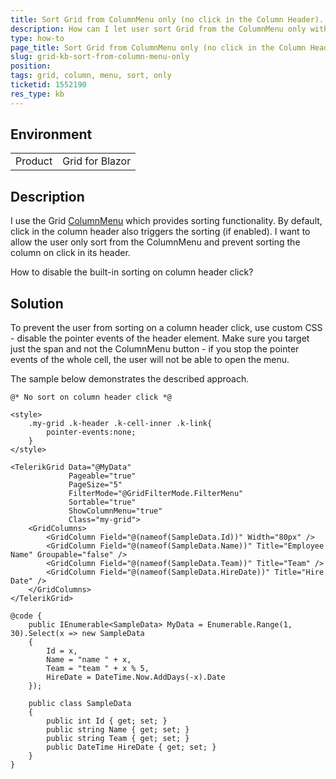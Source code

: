 ```yaml
---
title: Sort Grid from ColumnMenu only (no click in the Column Header).
description: How can I let user sort Grid from the ColumnMenu only without click in the Column Header?
type: how-to
page_title: Sort Grid from ColumnMenu only (no click in the Column Header).
slug: grid-kb-sort-from-column-menu-only
position: 
tags: grid, column, menu, sort, only
ticketid: 1552190
res_type: kb
---
```


## Environment
<table>
	<tbody>
		<tr>
			<td>Product</td>
			<td>Grid for Blazor</td>
		</tr>
	</tbody>
</table>


## Description

I use the Grid [ColumnMenu](slug://grid-column-menu) which provides sorting functionality. By default, click in the column header also triggers the sorting (if enabled). I want to allow the user only sort from the ColumnMenu and prevent sorting the column on click in its header.

How to disable the built-in sorting on column header click?

## Solution

To prevent the user from sorting on a column header click, use custom CSS - disable the pointer events of the header element. Make sure you target just the span and not the ColumnMenu button - if you stop the pointer events of the whole cell, the user will not be able to open the menu.

The sample below demonstrates the described approach.

````RAZOR
@* No sort on column header click *@

<style>
    .my-grid .k-header .k-cell-inner .k-link{
        pointer-events:none;
    }
</style>

<TelerikGrid Data="@MyData"
             Pageable="true"
             PageSize="5"
             FilterMode="@GridFilterMode.FilterMenu"
             Sortable="true"
             ShowColumnMenu="true"
             Class="my-grid">
    <GridColumns>
        <GridColumn Field="@(nameof(SampleData.Id))" Width="80px" />
        <GridColumn Field="@(nameof(SampleData.Name))" Title="Employee Name" Groupable="false" />
        <GridColumn Field="@(nameof(SampleData.Team))" Title="Team" />
        <GridColumn Field="@(nameof(SampleData.HireDate))" Title="Hire Date" />
    </GridColumns>
</TelerikGrid>

@code {
    public IEnumerable<SampleData> MyData = Enumerable.Range(1, 30).Select(x => new SampleData
    {
        Id = x,
        Name = "name " + x,
        Team = "team " + x % 5,
        HireDate = DateTime.Now.AddDays(-x).Date
    });

    public class SampleData
    {
        public int Id { get; set; }
        public string Name { get; set; }
        public string Team { get; set; }
        public DateTime HireDate { get; set; }
    }
}
````
